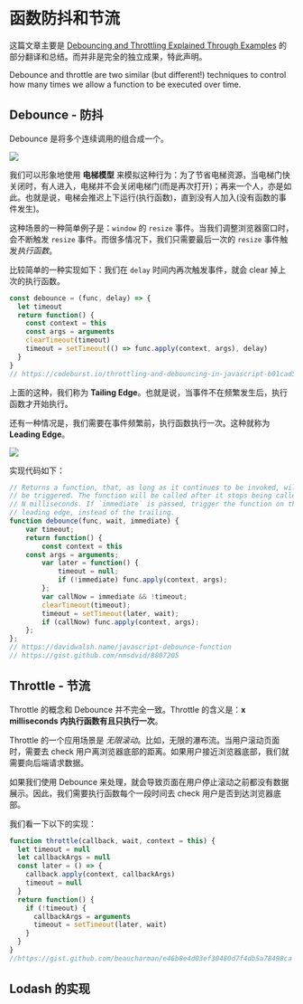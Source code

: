 # 函数防抖和节流

这篇文章主要是 [Debouncing and Throttling Explained Through Examples](https://css-tricks.com/debouncing-throttling-explained-examples/) 的部分翻译和总结。而并非是完全的独立成果，特此声明。

Debounce and throttle are two similar (but different!) techniques to control how many times we allow a function to be executed over time.

## Debounce - 防抖

Debounce 是将多个连续调用的组合成一个。

![](https://res.cloudinary.com/css-tricks/image/fetch/q_auto,f_auto/https://css-tricks.com/wp-content/uploads/2016/04/debounce.png)

我们可以形象地使用 **电梯模型** 来模拟这种行为：为了节省电梯资源，当电梯门快关闭时，有人进入，电梯并不会关闭电梯门(而是再次打开)；再来一个人，亦是如此。也就是说，电梯会推迟上下运行(执行函数)，直到没有人加入(没有函数的事件发生)。

这种场景的一种简单例子是：`window` 的 `resize` 事件。当我们调整浏览器窗口时，会不断触发 `resize` 事件。而很多情况下，我们只需要最后一次的 `resize` 事件触发*执行函数*。

比较简单的一种实现如下：我们在 `delay` 时间内再次触发事件，就会 clear 掉上次的执行函数。

```js
const debounce = (func, delay) => {
  let timeout
  return function() {
    const context = this
    const args = arguments
    clearTimeout(timeout)
    timeout = setTimeout(() => func.apply(context, args), delay)
  }
}
// https://codeburst.io/throttling-and-debouncing-in-javascript-b01cad5c8edf
```

上面的这种，我们称为 **Tailing Edge**。也就是说，当事件不在频繁发生后，执行函数才开始执行。

还有一种情况是，我们需要在事件频繁前，执行函数执行一次。这种就称为 **Leading Edge**。

![](https://res.cloudinary.com/css-tricks/image/fetch/q_auto,f_auto/https://css-tricks.com/wp-content/uploads/2016/04/debounce-leading.png)

实现代码如下：

```js
// Returns a function, that, as long as it continues to be invoked, will not
// be triggered. The function will be called after it stops being called for
// N milliseconds. If `immediate` is passed, trigger the function on the
// leading edge, instead of the trailing.
function debounce(func, wait, immediate) {
	var timeout;
	return function() {
		const context = this
    const args = arguments;
		var later = function() {
			timeout = null;
			if (!immediate) func.apply(context, args);
		};
		var callNow = immediate && !timeout;
		clearTimeout(timeout);
		timeout = setTimeout(later, wait);
		if (callNow) func.apply(context, args);
	};
};
// https://davidwalsh.name/javascript-debounce-function
// https://gist.github.com/nmsdvid/8807205
```

## Throttle - 节流

Throttle 的概念和 Debounce 并不完全一致。Throttle 的含义是：**x milliseconds 内执行函数有且只执行一次**。

Throttle 的一个应用场景是 *无限滚动*。比如，无限的瀑布流。当用户滚动页面时，需要去 check 用户离浏览器底部的距离。如果用户接近浏览器底部，我们就需要向后端请求数据。

如果我们使用 Debounce 来处理，就会导致页面在用户停止滚动之前都没有数据展示。因此，我们需要执行函数每个一段时间去 check 用户是否到达浏览器底部。

我们看一下以下的实现：

```js
function throttle(callback, wait, context = this) {
  let timeout = null
  let callbackArgs = null
  const later = () => {
    callback.apply(context, callbackArgs)
    timeout = null
  }
  return function() {
    if (!timeout) {
      callbackArgs = arguments
      timeout = setTimeout(later, wait)
    }
  }
}
//https://gist.github.com/beaucharman/e46b8e4d03ef30480d7f4db5a78498ca
```

## Lodash 的实现
